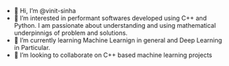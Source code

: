 - 👋 Hi, I’m @vinit-sinha
- 👀 I’m interested in performant softwares developed using C++ and Python. I am passionate about understanding and using mathematical underpinnigs of problem and solutions.
- 🌱 I’m currently learning Machine Learnign in general and Deep Learning in Particular.
- 💞️ I’m looking to collaborate on C++ based machine learning projects


<!---
vinit-sinha/vinit-sinha is a ✨ special ✨ repository because its `README.md` (this file) appears on your GitHub profile.
You can click the Preview link to take a look at your changes.
--->
